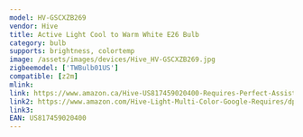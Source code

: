 ```yaml
---
model: HV-GSCXZB269
vendor: Hive
title: Active Light Cool to Warm White E26 Bulb
category: bulb
supports: brightness, colortemp
image: /assets/images/devices/Hive_HV-GSCXZB269.jpg
zigbeemodel: ['TWBulb01US'] 
compatible: [z2m]
mlink: 
link: https://www.amazon.ca/Hive-US817459020400-Requires-Perfect-Assistant/dp/B07CBLFSDH/
link2: https://www.amazon.com/Hive-Light-Multi-Color-Google-Requires/dp/B07CBLFSDH
link3: 
EAN: US817459020400
---
```

